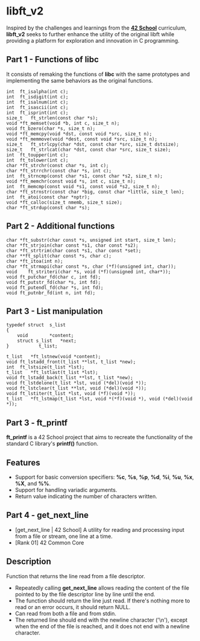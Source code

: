 # libft_v2
Inspired by the challenges and learnings from the [**42 School**](https://42.fr/en/homepage/) curriculum, **libft_v2** seeks to further enhance the utility of the original libft while providing a platform for exploration and innovation in C programming.

## Part 1 - Functions of libc
It consists of remaking the functions of **libc** with the same prototypes and implementing the same behaviors as the original functions.

```int	ft_isalpha(int c);```  
```int	ft_isdigit(int c);```  
```int	ft_isalnum(int c);```  
```int	ft_isascii(int c);```  
```int	ft_isprint(int c);```  
```size_t	ft_strlen(const char *s);```  
```void	*ft_memset(void *b, int c, size_t n);```  
```void	ft_bzero(char *s, size_t n);```  
```void	*ft_memcpy(void *dst, const void *src, size_t n);```  
```void	*ft_memmove(void *dest, const void *src, size_t n);```  
```size_t	ft_strlcpy(char *dst, const char *src, size_t dstsize);```  
```size_t	ft_strlcat(char *dst, const char *src, size_t size);```  
```int	ft_toupper(int c);```  
```int	ft_tolower(int c);```  
```char	*ft_strchr(const char *s, int c);```  
```char	*ft_strrchr(const char *s, int c);```  
```int	ft_strncmp(const char *s1, const char *s2, size_t n);```  
```void	*ft_memchr(const void *s, int c, size_t n);```  
```int	ft_memcmp(const void *s1, const void *s2, size_t n);```  
```char	*ft_strnstr(const char *big, const char *little, size_t len);```  
```int	ft_atoi(const char *nptr);```  
```void	*ft_calloc(size_t nmemb, size_t size);```  
```char	*ft_strdup(const char *s);```  

## Part 2 - Additional functions
```char	*ft_substr(char const *s, unsigned int start, size_t len);```  
```char	*ft_strjoin(char const *s1, char const *s2);```  
```char	*ft_strtrim(char const *s1, char const *set);```  
```char	**ft_split(char const *s, char c);```  
```char	*ft_itoa(int n);```  
```char	*ft_strmapi(char const *s, char (*f)(unsigned int, char));```  
```void    ft_striteri(char *s, void (*f)(unsigned int, char*));```  
```void	ft_putchar_fd(char c, int fd);```  
```void	ft_putstr_fd(char *s, int fd);```  
```void	ft_putendl_fd(char *s, int fd);```  
```void	ft_putnbr_fd(int n, int fd);```  

## Part 3 - List manipulation
```
typedef struct	s_list
{
	void		*content;
 	struct s_list	*next;
}			t_list;
```
```t_list	*ft_lstnew(void *content);```  
```void	ft_lstadd_front(t_list **lst, t_list *new);```  
```int	ft_lstsize(t_list *lst);```  
```t_list	*ft_lstlast(t_list *lst);```  
```void	ft_lstadd_back(t_list **lst, t_list *new);```  
```void	ft_lstdelone(t_list *lst, void (*del)(void *));```  
```void	ft_lstclear(t_list **lst, void (*del)(void *));```  
```void	ft_lstiter(t_list *lst, void (*f)(void *));```  
```t_list	*ft_lstmap(t_list *lst, void *(*f)(void *), void (*del)(void *));```  

## Part 3 - ft_printf
**ft_printf** is a 42 School project that aims to recreate the functionality of the standard C library's **printf()** function.
## Features
-  Support for basic conversion specifiers: **%c**, **%s**, **%p**, **%d**, **%i**, **%u**, **%x**, **%X**, and **%%**.
-  Support for handling variadic arguments.
-  Return value indicating the number of characters written.

## Part 4 - get_next_line
- [get_next_line | 42 School] A utility for reading and processing input from a file or stream, one line at a time.
- [Rank 01] 42 Common Core
## Description
Function that returns the line read from a file descriptor.
- Repeatedly calling **get_next_line** allows reading the content of the file pointed to by the file descriptor line by line until the end.
- The function should return the line just read. If there's nothing more to read or an error occurs, it should return NULL.
- Can read from both a file and from stdin.
- The returned line should end with the newline character ('\n'), except when the end of the file is reached, and it does not end with a newline character.


